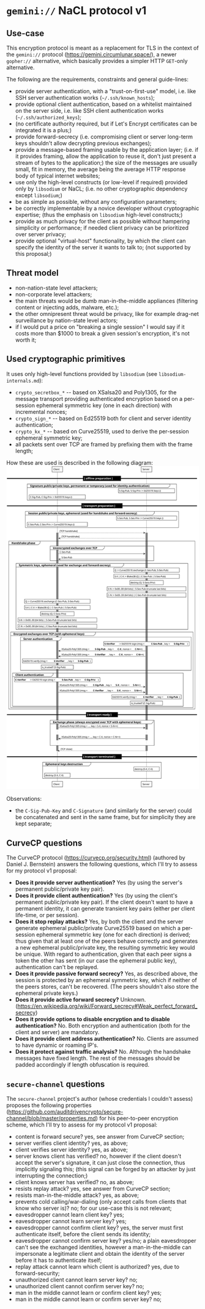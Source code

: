
# `gemini://` NaCL protocol v1




## Use-case

This encryption protocol is meant as a replacement for TLS in the context of the `gemini://` protocol (https://gemini.circumlunar.space/), a newer `gopher://` alternative, which basically provides a simpler HTTP `GET`-only alternative.

The following are the requirements, constraints and general guide-lines:
* provide server authentication, with a "trust-on-first-use" model, i.e. like SSH server authentication works (`~/.ssh/known_hosts`);
* provide optional client authentication, based on a whitelist maintained on the server side, i.e. like SSH client authentication works (`~/.ssh/authorized_keys`);
* (no certificate authority required, but if Let's Encrypt certificates can be integrated it is a plus;)
* provide forward-secrecy  (i.e. compromising client or server long-term keys shouldn't allow decrypting previous exchanges);
* provide a message-based framing usable by the application layer;  (i.e. if it provides framing, allow the application to reuse it, don't just present a stream of bytes to the application;)  the size of the messages are usually small, fit in memory, the average being the average HTTP response body of typical internet websites;
* use only the high-level constructs (or low-level if required) provided only by `libsodium` or NaCL;  (i.e. no other cryptographic dependency except `libsodium`;)
* be as simple as possible, without any configuration parameters;
* be correctly implementable by a novice developer without cryptographic expertise;  (thus the emphasis on `libsodium` high-level constructs;)
* provide as much privacy for the client as possible without hampering simplicity or performance;  if needed client privacy can be prioritized over server privacy;
* provide optional "virtual-host" functionality, by which the client can specify the identity of the server it wants to talk to;  (not supported by this proposal;)




## Threat model

* non-nation-state level attackers;
* non-corporate level attackers;
* the main threats would be dumb man-in-the-middle appliances (filtering content or injecting adds, malware, etc.);
* the other omnipresent threat would be privacy, like for example drag-net surveillance by nation-state level actors;
* if I would put a price on "breaking a single session" I would say if it costs more than $1000 to break a given session's encryption, it's not worth it;




## Used cryptographic primitives

It uses only high-level functions provided by `libsodium` (see `libsodium-internals.md`):
* `crypto_secretbox_*` -- based on XSalsa20 and Poly1305, for the message transport providing authenticated encryption based on a per-session ephemeral symmetric key (one in each direction) with incremental nonces;
* `crypto_sign_*` -- based on Ed25519 both for client and server identity authentication;
* `crypto_kx_*` -- based on Curve25519, used to derive the per-session ephemeral symmetric key;
* all packets sent over TCP are framed by prefixing them with the frame length;

How these are used is described in the following diagram:
![protocol-v1](./diagrams/protocol-v1.svg)

Observations:
* the `C-Sig-Pub-Key` and `C-Signature` (and similarly for the server) could be concatenated and sent in the same frame, but for simplicity they are kept separate;




## CurveCP questions

The CurveCP protocol (https://curvecp.org/security.html) (authored by Daniel J. Bernstein) answers the following questions, which I'll try to assess for my protocol v1 proposal:

* **Does it provide server authentication?**  Yes (by using the server's permanent public/private key pair).
* **Does it provide client authentication?**  Yes (by using the client's permanent public/private key pair).  If the client doesn't want to have a permanent identity, it can generate transient key pairs (either per client life-time, or per session).
* **Does it stop replay attacks?**  Yes, by both the client and the server generate ephemeral public/private Curve25519 based on which a per-session ephemeral symmetric key (one for each direction) is derived;  thus given that at least one of the peers behave correctly and generates a new ephemeral public/private key, the resulting symmetric key would be unique.  With regard to authentication, given that each peer signs a token the other has sent (in our case the ephemeral public key), authentication can't be replayed.
* **Does it provide passive forward secrecy?**  Yes, as described above, the session is protected by an ephemeral symmetric key, which if neither of the peers stores, can't be recovered.  (The peers shouldn't also store the ephemeral private keys.)
* **Does it provide active forward secrecy?**  Unknown.  (https://en.wikipedia.org/wiki/Forward_secrecy#Weak_perfect_forward_secrecy)
* **Does it provide options to disable encryption and to disable authentication?**  No.  Both encryption and authentication (both for the client and server) are mandatory.
* **Does it provide client address authentication?**  No.  Clients are assumed to have dynamic or roaming IP's.
* **Does it protect against traffic analysis?**  No.  Although the handshake messages have fixed length.  The rest of the messages should be padded accordingly if length obfuscation is required.




## `secure-channel` questions

The `secure-channel` project's author (whose credentials I couldn't assess) proposes the following properties (https://github.com/auditdrivencrypto/secure-channel/blob/master/properties.md) for his peer-to-peer encryption scheme, which I'll try to assess for my protocol v1 proposal:

* content is forward secure?  yes, see answer from CurveCP section;
* server verifies client identity?  yes, as above;
* client verifies server identity?  yes, as above;
* server knows client has verified?  no, however if the client doesn't accept the server's signature, it can just close the connection, thus implicitly signaling this;  (this signal can be forged by an attacker by just interrupting the connection;)
* client knows server has verified?  no, as above;
* resists replay attack?  yes, see answer from CurveCP section;
* resists man-in-the-middle attack?  yes, as above;
* prevents cold calling/war-dialing (only accept calls from clients that know who server is)?  no;  for our use-case this is not relevant;
* eavesdropper cannot learn client key?  yes;
* eavesdropper cannot learn server key?  yes;
* eavesdropper cannot confirm client key?  yes, the server must first authenticate itself, before the client sends its identity;
* eavesdropper cannot confirm server key?  yes/no;  a plain eavesdropper can't see the exchanged identities, however a man-in-the-middle can impersonate a legitimate client and obtain the identity of the server before it has to authenticate itself;
* replay attack cannot learn which client is authorized?  yes, due to forward-security;
* unauthorized client cannot learn server key?  no;
* unauthorized client cannot confirm server key?  no;
* man in the middle cannot learn or confirm client key? yes;
* man in the middle cannot learn or confirm server key? no;

